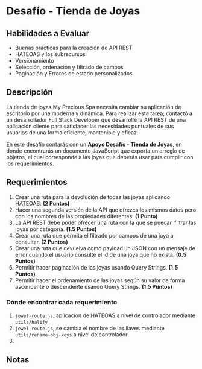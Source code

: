 # Desafío - Tienda de Joyas

## Habilidades a Evaluar

-  Buenas prácticas para la creación de API REST
-  HATEOAS y los subrecursos
-  Versionamiento
-  Selección, ordenación y filtrado de campos
-  Paginación y Errores de estado personalizados

## Descripción

La tienda de joyas My Precious Spa necesita cambiar su aplicación de escritorio por una moderna y dinámica. Para realizar esta tarea, contactó a un desarrollador Full Stack Developer que desarrolle la API REST de una aplicación cliente para satisfacer las necesidades puntuales de sus usuarios de una forma eficiente, mantenible y eficaz.

En este desafío contarás con un **Apoyo Desafío - Tienda de Joyas**, en donde encontrarás un documento JavaScript que exporta un arreglo de objetos, el cual corresponde a las joyas que deberás usar para cumplir con los requerimientos.

## Requerimientos

1. Crear una ruta para la devolución de todas las joyas aplicando HATEOAS. **(2 Puntos)**
2. Hacer una segunda versión de la API que ofrezca los mismos datos pero con los nombres de las propiedades diferentes. **(1 Punto)**
3. La API REST debe poder ofrecer una ruta con la que se puedan filtrar las joyas por categoría. **(1.5 Puntos)**
4. Crear una ruta que permita el filtrado por campos de una joya a consultar. **(2 Puntos)**
5. Crear una ruta que devuelva como payload un JSON con un mensaje de error cuando el usuario consulte el id de una joya que no exista. **(0.5 Puntos)**
6. Permitir hacer paginación de las joyas usando Query Strings. **(1.5 Puntos)**
7. Permitir hacer el ordenamiento de las joyas según su valor de forma ascendente o descendente usando Query Strings. **(1.5 Puntos)**

### Dónde encontrar cada requerimiento

1. `jewel-route.js`, aplicacion de HATEOAS a nivel de controlador mediante `utils/halify`
2. `jewel-route.js`, se cambia el nombre de las llaves mediante `utils/rename-obj-keys` a nivel de controlador
3.

## Notas
